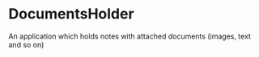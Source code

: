 # DocumentsHolder
An application which holds notes with attached documents (images, text and so on)
